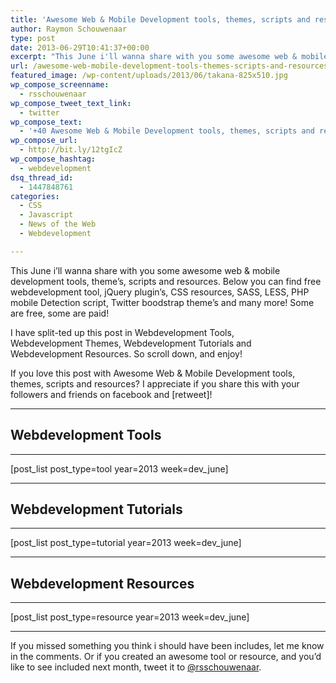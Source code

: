 ```yaml
---
title: 'Awesome Web & Mobile Development tools, themes, scripts and resources of June 2013'
author: Raymon Schouwenaar
type: post
date: 2013-06-29T10:41:37+00:00
excerpt: "This June i'll wanna share with you some awesome web & mobile development tools, theme's, scripts and resources. Below you can find free webdevelopment tool, jQuery plugin's, CSS resources, SASS, LESS, PHP mobile Detection script, Twitter boodstrap theme's and many more! Some are free, some are paid!"
url: /awesome-web-mobile-development-tools-themes-scripts-and-resources-of-june-2013/
featured_image: /wp-content/uploads/2013/06/takana-825x510.jpg
wp_compose_screenname:
  - rsschouwenaar
wp_compose_tweet_text_link:
  - twitter
wp_compose_text:
  - '+40 Awesome Web & Mobile Development tools, themes, scripts and resources of June'
wp_compose_url:
  - http://bit.ly/12tgIcZ
wp_compose_hashtag:
  - webdevelopment
dsq_thread_id:
  - 1447848761
categories:
  - CSS
  - Javascript
  - News of the Web
  - Webdevelopment

---
```

This June i&#8217;ll wanna share with you some awesome web & mobile development tools, theme&#8217;s, scripts and resources. Below you can find free webdevelopment tool, jQuery plugin&#8217;s, CSS resources, SASS, LESS, PHP mobile Detection script, Twitter boodstrap theme&#8217;s and many more! Some are free, some are paid!

I have split-ted up this post in Webdevelopment Tools, Webdevelopment Themes, Webdevelopment Tutorials and Webdevelopment Resources. So scroll down, and enjoy!

If you love this post with Awesome Web & Mobile Development tools, themes, scripts and resources? I appreciate if you share this with your followers and friends on facebook and [retweet]!

* * *

## Webdevelopment Tools

* * *

[post\_list post\_type=tool year=2013 week=dev_june]

* * *

## Webdevelopment Tutorials

* * *

[post\_list post\_type=tutorial year=2013 week=dev_june]

* * *

## Webdevelopment Resources

* * *

[post\_list post\_type=resource year=2013 week=dev_june]

* * *

If you missed something you think i should have been includes, let me know in the comments. Or if you created an awesome tool or resource, and you&#8217;d like to see included next month, tweet it to <a href="https://twitter.com/#!/rsschouwenaar" target="_blank">@rsschouwenaar</a>.
